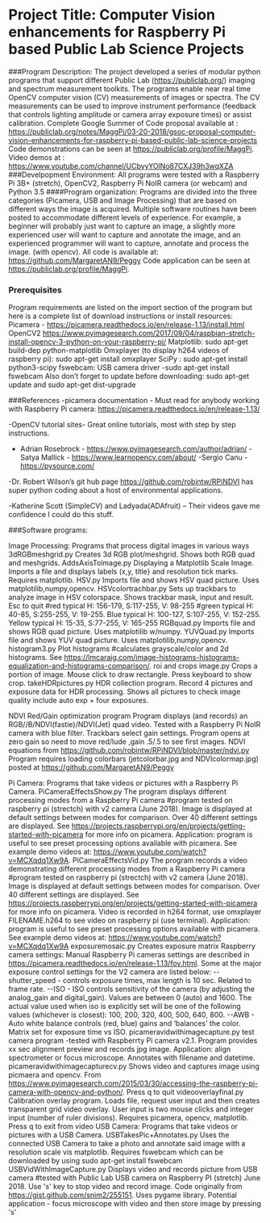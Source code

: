 
# Project Title:  Computer Vision enhancements for Raspberry Pi based Public Lab Science Projects

###Program Description:
The project developed  a series of modular python programs that support different Public Lab (https://publiclab.org/) imaging and spectrum measurement toolkits. The programs enable near real time OpenCV computer vision (CV) measurements of images or spectra. The CV measurements can be used to improve instrument performance (feedback that controls lighting amplitude or camera array exposure times) or assist calibration.   Complete Google Summer of Code proposal available at :  https://publiclab.org/notes/MaggPi/03-20-2018/gsoc-proposal-computer-vision-enhancements-for-raspberry-pi-based-public-lab-science-projects
 Code demonstrations  can be seen at https://publiclab.org/profile/MaggPi.
Video demos at : https://www.youtube.com/channel/UCbyyYOlNo87CXJ39h3wqXZA
###Develpopment Environment: All programs were tested with a Raspberry Pi 3B+ (stretch), OpenCV2, Raspberry Pi NoIR camera (or webcam) and Python 3.5 
####Program organization:
Programs are divided into the three categories (Picamera, USB and Image  Processing) that are based on different ways the image is acquired.  Multiple  software routines have been posted to accommodate different levels of experience. For example, a beginner will probably just want to capture an image, a slightly more experienced user will want to capture and annotate the image, and an experienced programmer will want to capture, annotate and process the image. (with opencv). All code is available at: https://github.com/MargaretAN9/Peggy  Code application can be seen at https://publiclab.org/profile/MaggPi.  

### Prerequisites 
Program requirements are listed on the import section of the program but here is a complete list of download instructions or install resources:
Picamera -  https://picamera.readthedocs.io/en/release-1.13/install.html
OpenCV2 https://www.pyimagesearch.com/2017/09/04/raspbian-stretch-install-opencv-3-python-on-your-raspberry-pi/
Matplotlib:   sudo apt-get build-dep python-matplotlib
Omxplayer (to display h264 videos of raspberry pi): sudo apt-get install omxplayer
SciPy :   sudo apt-get install python3-scipy
fswebcam: USB camera driver   -sudo apt-get install fswebcam
Also don’t forget  to update before downloading: sudo apt-get update and sudo apt-get dist-upgrade


###References
-picamera documentation -  Must read for anybody working with Raspberry Pi camera:
https://picamera.readthedocs.io/en/release-1.13/

-OpenCV tutorial sites-  Great online tutorials, most with step by step instructions.
- Adrian Rosebrock -  https://www.pyimagesearch.com/author/adrian/
 -Satya Mallick -  https://www.learnopencv.com/about/
 -Sergio Canu - https://pysource.com/

-Dr. Robert Wilson’s git hub page https://github.com/robintw/RPiNDVI has super  python coding about a host of environmental applications.  

-Katherine Scott (SimpleCV)  and Ladyada(ADAfruit) – Their videos gave me confidence I could do this stuff. 


###Software programs: 


Image Processing: Programs that process digital images in various ways
3dRGBmeshgrid.py
Creates 3d RGB plot/meshgrid.  Shows both RGB quad and meshgrids.
AddsAxisTolmage.py
Displaying a Matplotlib Scale Image.  Imports a file and displays labels (x,y, title} and resolution tick marks.  Requires matplotlib.
HSV.py
Imports file and shows HSV quad picture.  Uses matplotilib,numpy,opencv.
HSVcolortrachbar.py
Sets up trackbars to analyze image in HSV colorspace.  Shows trackbar mask, input and result.  Esc to quit #red typical H: 156-179, S:117-255, V: 98-255 #green typical H: 40-85, S:255-255, V: 19-255.  Blue typical H: 100-127, S:107-255, V: 152-255.  Yellow typical H: 15-35, S:77-255, V: 165-255
RGBquad.py
Imports file and shows RGB quad picture.  Uses matplotilib w/numpy.
YUVQuad.py
Imports file and shows YUV quad picture.  Uses matplotilib,numpy,opencv.
histogram3.py
Plot histograms #calculates grayscale/color and 2d histograms.  See https://lmcaraig.com/image-histograms-histograms-equalization-and-histograms-comparison/.
roi and crops image.py
Crops a portion of image.  Mouse click to draw rectangle.  Press keyboard to show crop.
takeHDRpictures.py
HDR collection program.  Record 4 pictures and exposure data for HDR processing.  Shows all pictures to check image quality include auto exp + four exposures.

NDVI Red/Gain optimization program
Program displays (and records) an RGB//B/NDVI(fastie)/NDVI(Jet) quad video.  Tested with a Raspberry Pi NoIR camera with blue filter. Trackbars select gain settings.  Program opens at zero gain so need to move red/lude ,gain  .5/.5 to see first images.  NDVI equations from https://github.com/robintw/RPiNDVI/blob/master/ndvi.py
Program requires loading colorbars (jetcolorbar.jpg and NDVIcolormap.jpg) posted at https://github.com/MargaretAN9/Peggy


Pi Camera: Programs that take videos or pictures with a Raspberry Pi Camera.
PiCameraEffectsShow.py
The program displays different processing modes from a Raspberry Pi camera #program tested on raspberry pi (strectch) with v2 camera (June 2018).  Image is displayed at default settings between modes for comparison. Over 40 different settings are displayed.  See https://projects.raspberrypi.org/en/projects/getting-started-with-picamera for more info on picamera.  Application: program is useful to see preset processing options available with picamera.  See example demo videos at: https://www.youtube.com/watch?v=MCXqdq1Xw9A.
PiCameraEffectsVid.py
The program records a video demonstrating different processing modes from a Raspberry Pi camera #program tested on raspberry pi (strectch) with v2 camera (June 2018).  Image is displayed at default settings between modes for comparison.  Over 40 different settings are displayed.  See https://projects.raspberrypi.org/en/projects/getting-started-with-picamera for more info on picamera.  Video is recorded in h264 format, use omxplayer FILENAME.h264 to see video on raspberry pi (use terminal).  Application: program is useful to see preset processing options available with picamera.  See example demo videos at: https://www.youtube.com/watch?v=MCXqdq1Xw9A
exposuremosaic.py
Creates exposure matrix Raspberry camera settings: Manual Raspberry Pi cameras settings are described in https://picamera.readthedocs.io/en/release-1.13/fov.html. Some at the major exposure control settings for the V2 camera are listed below: 
--shutter_speed - controls exposure times, max length is 10 sec. Related to frame rate.
--ISO - ISO controls sensitivity of the camera (by adjusting the analog_gain and digital_gain). Values are between 0 (auto) and 1600. The actual value used when iso is explicitly set will be one of the following values (whichever is closest): 100, 200, 320, 400, 500, 640, 800. 
--AWB - Auto white balance controls (red, blue) gains and ‘balances’ the color.
Matrix set for exposure time vs ISO.
picameravidwithimagecapture.py
test camera program -tested with Raspberrty Pi camera v2.1.  Program provides xx sec alignment preview and records jpg image.  Application: align spectrometer or focus microscope.  Annotates with filename and datetime.
picameravidwithimagecapturecv.py
Shows video and captures image using picmaera and opencv.  From https://www.pyimagesearch.com/2015/03/30/accessing-the-raspberry-pi-camera-with-opencv-and-python/.  Press q to quit
videooverlayfinal.py
Calibration overlay program.  Loads file, request user input and then creates transparent grid video overlay.  User input is two mouse clicks and integer input (number of ruler divisions).  Requires picamera, opencv, matplotlib.  Press q to exit from video
USB Camera: Programs that take videos or pictures with a USB Camera.
USBTakesPic+Annotates.py 
Uses the connected USB Camera to take a photo and annotate said image with a resolution scale vis matplotlib.  Requires fswebcam which can be downloaded by using sudo apt-get install fswebcam
USBVidWithImageCapture.py
Displays video and records picture from USB camera #tested with Public Lab USB camera on Raspberry PI (stretch) June 2018. Use 's' key to stop video and record image.  Code originally from https://gist.github.com/snim2/255151.  Uses pygame library.  Potential application - focus microscope with video and then store image by pressing 's'

